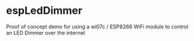 espLedDimmer
============

Proof of concept demo for using a wi07c / ESP8266 WiFi module to control an LED Dimmer over the internet

